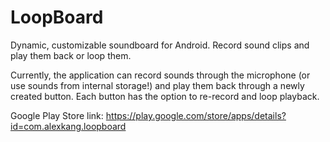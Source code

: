 LoopBoard
=============

Dynamic, customizable soundboard for Android. Record sound clips and play them back or loop them.

Currently, the application can record sounds through the microphone (or use sounds from internal storage!) and play them back through a newly created button. Each button has the option to re-record and loop playback. 

Google Play Store link: https://play.google.com/store/apps/details?id=com.alexkang.loopboard
